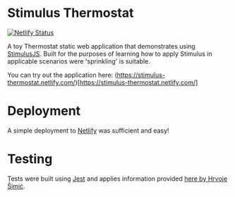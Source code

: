 # Stimulus Thermostat
[![Netlify Status](https://api.netlify.com/api/v1/badges/2d1937eb-68a5-4641-8d73-95bcf9491e49/deploy-status)](https://app.netlify.com/sites/stimulus-thermostat/deploys)

A toy Thermostat static web application that demonstrates using [StimulusJS](https://stimulusjs.org/). Built for the purposes of learning how to apply Stimulus in applicable scenarios were 'sprinkling' is suitable.

You can try out the application here: (https://stimulus-thermostat.netlify.com/)[https://stimulus-thermostat.netlify.com/]

# Deployment

A simple deployment to [Netlify](https://www.netlify.com/) was sufficient and easy!

# Testing

Tests were built using [Jest](https://jestjs.io/) and applies information provided [here by Hrvoje Šimić](https://shime.sh/testing-stimulus).

